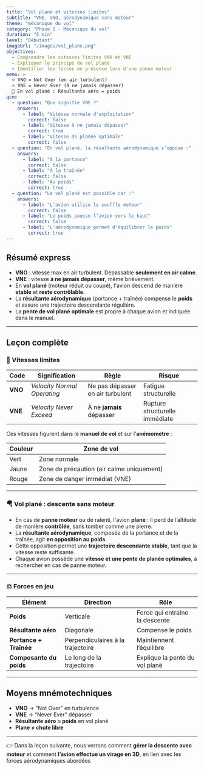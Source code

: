 ```yaml
---
title: "Vol plané et vitesses limites"
subtitle: "VNE, VNO, aérodynamique sans moteur"
theme: "mécanique du vol"
category: "Phase 2 - Mécanique du vol"
duration: "5 min"
level: "Débutant"
imageUrl: "/images/vol_plane.png"
objectives:
  - Comprendre les vitesses limites VNO et VNE
  - Expliquer le principe du vol plané
  - Identifier les forces en présence lors d'une panne moteur
memo: >
  ⭐ VNO = Not Over (en air turbulent)  
  ⭐ VNE = Never Ever (à ne jamais dépasser)  
  🛫 En vol plané : Résultante aéro = poids
qcm:
  - question: "Que signifie VNE ?"
    answers:
      - label: "Vitesse normale d'exploitation"
        correct: false
      - label: "Vitesse à ne jamais dépasser"
        correct: true
      - label: "Vitesse de planée optimale"
        correct: false
  - question: "En vol plané, la résultante aérodynamique s’oppose :"
    answers:
      - label: "À la portance"
        correct: false
      - label: "À la traînée"
        correct: false
      - label: "Au poids"
        correct: true
  - question: "Le vol plané est possible car :"
    answers:
      - label: "L'avion utilise le souffle moteur"
        correct: false
      - label: "Le poids pousse l’avion vers le haut"
        correct: false
      - label: "L'aérodynamique permet d'équilibrer le poids"
        correct: true
---
```


## Résumé express

- **VNO** : vitesse max en air turbulent. Dépassable **seulement en air calme**.
- **VNE** : vitesse **à ne jamais dépasser**, même brièvement.
- En **vol plané** (moteur réduit ou coupé), l'avion descend de manière **stable** et **reste contrôlable**.
- La **résultante aérodynamique** (portance + traînée) compense le **poids** et assure une trajectoire descendante régulière.
- La **pente de vol plané optimale** est propre à chaque avion et indiquée dans le manuel.

---

## Leçon complète

### 🚦 Vitesses limites

| Code    | Signification               | Règle                            | Risque                         |
| ------- | --------------------------- | -------------------------------- | ------------------------------ |
| **VNO** | _Velocity Normal Operating_ | Ne pas dépasser en air turbulent | Fatigue structurelle           |
| **VNE** | _Velocity Never Exceed_     | À ne **jamais** dépasser         | Rupture structurelle immédiate |

Ces vitesses figurent dans le **manuel de vol** et sur l’**anémomètre** :

| Couleur | Zone de vol                               |
| ------- | ----------------------------------------- |
| Vert    | Zone normale                              |
| Jaune   | Zone de précaution (air calme uniquement) |
| Rouge   | Zone de danger immédiat (VNE)             |

---

### 🪂 Vol plané : descente sans moteur

- En cas de **panne moteur** ou de ralenti, l'avion **plane** : il perd de l’altitude de manière **contrôlée**, sans tomber comme une pierre.
- La **résultante aérodynamique**, composée de la portance et de la traînée, agit **en opposition au poids**.
- Cette opposition permet une **trajectoire descendante stable**, tant que la vitesse reste suffisante.
- Chaque avion possède une **vitesse et une pente de planée optimales**, à rechercher en cas de panne moteur.

---

### ⚖️ Forces en jeu

| Élément                 | Direction                         | Rôle                           |
| ----------------------- | --------------------------------- | ------------------------------ |
| **Poids**               | Verticale                         | Force qui entraîne la descente |
| **Résultante aéro**     | Diagonale                         | Compense le poids              |
| **Portance + Traînée**  | Perpendiculaires à la trajectoire | Maintiennent l’équilibre       |
| **Composante du poids** | Le long de la trajectoire         | Explique la pente du vol plané |

---

## Moyens mnémotechniques

- **VNO** → “Not Over” en turbulence
- **VNE** → “Never Ever” dépasser
- **Résultante aéro ≈ poids** en vol plané
- **Plane ≠ chute libre**

---

👉 Dans la leçon suivante, nous verrons comment **gérer la descente avec moteur** et comment **l’avion effectue un virage en 3D**, en lien avec les forces aérodynamiques abordées
